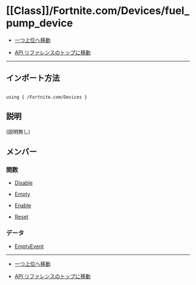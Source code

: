 # [[Class]]/Fortnite.com/Devices/fuel_pump_device

- [一つ上位へ移動](../main.md)

- [API リファレンスのトップに移動](/main.md)

---

## インポート方法

```verse

using { /Fortnite.com/Devices }

```

## 説明

(説明無し)

## メンバー

### 関数

- [Disable](./F_Disable/main.md)

- [Empty](./F_Empty/main.md)

- [Enable](./F_Enable/main.md)

- [Reset](./F_Reset/main.md)

### データ

- [EmptyEvent](./D_EmptyEvent/main.md)

---

- [一つ上位へ移動](../main.md)

- [API リファレンスのトップに移動](/main.md)
